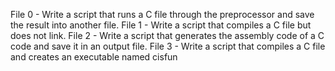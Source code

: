 File 0 - Write a script that runs a C file through the preprocessor and save the result into another file.
File 1 - Write a script that compiles a C file but does not link.
File 2 - Write a script that generates the assembly code of a C code and save it in an output file.
File 3 - Write a script that compiles a C file and creates an executable named cisfun
